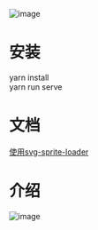 ﻿![image](https://github.com/calvin008/vue3-admin/blob/master/image/vue3-admin.jpg)

# 安装  
yarn install  
yarn run serve  

# 文档 

[使用svg-sprite-loader]( https://zhuanlan.zhihu.com/p/72334791)


# 介绍
![image](https://github.com/calvin008/vue3-admin/blob/master/image/zzz.gif)

